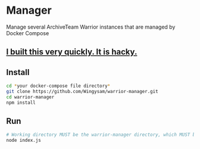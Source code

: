# Manager
Manage several ArchiveTeam Warrior instances that are managed by Docker Compose

## [I built this very quickly. It is hacky.](https://wakatime.com/@6682dd69-77b0-4754-a453-b4337e388f15/projects/dyzwzokhxo?start=2019-12-11&end=2019-12-11)

## Install
```bash
cd *your docker-compose file directory*
git clone https://github.com/Wingysam/warrior-manager.git
cd warrior-manager
npm install
```

## Run
```bash
# Working directory MUST be the warrior-manager directory, which MUST be inside your docker-compose.yml's directory.
node index.js
```